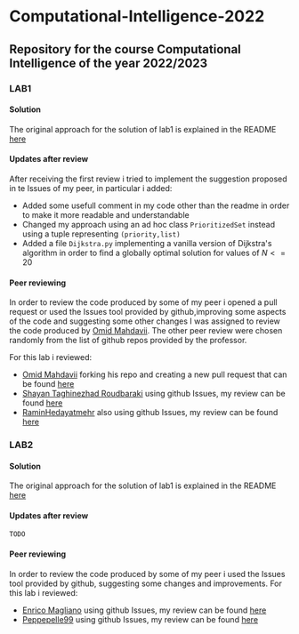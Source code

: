 # Computational-Intelligence-2022
## Repository for the course Computational Intelligence of the year 2022/2023

### LAB1
#### Solution
The original approach for the solution of lab1 is explained in the README [here](https://github.com/lorenzobellino/Computational-Intelligence-2022/blob/main/lab1/README.md)
#### Updates after review
After receiving the first review i tried to implement the suggestion proposed in te Issues of my peer, in particular i added:
- Added some usefull comment in my code other than the readme in order to make it more readable and understandable
- Changed my approach using an ad hoc class ```PrioritizedSet``` instead using a tuple representing ```(priority,list)```
- Added a file ```Dijkstra.py``` implementing a vanilla version of Dijkstra's algorithm in order to find a globally optimal solution for values of $N <= 20$

#### Peer reviewing
In order to review the code produced by some of my peer i opened a pull request or used the Issues tool provided by github,improving some aspects of the code and suggesting some other changes
I was assigned to review the code produced by [Omid Mahdavii](https://github.com/OmidMahdavii/Computational-Intelligence-Course). The other peer review were chosen randomly from the list of github repos provided by the professor.

For this lab i reviewed:
- [Omid Mahdavii](https://github.com/OmidMahdavii/Computational-Intelligence-Course) forking his repo and creating a new pull request that can be found [here](https://github.com/OmidMahdavii/Computational-Intelligence-Course/pull/1)
- [Shayan Taghinezhad Roudbaraki](https://github.com/drustthecoder) using github Issues, my review can be found [here](https://github.com/drustthecoder/CI/issues/3)
- [RaminHedayatmehr](https://github.com/RaminHedayatmehr) also using github Issues, my review can be found [here](https://github.com/RaminHedayatmehr/CI-2022-23/issues/3)


### LAB2
#### Solution
The original approach for the solution of lab1 is explained in the README [here](https://github.com/lorenzobellino/Computational-Intelligence-2022/blob/main/lab2/README.md)
#### Updates after review
```TODO```

#### Peer reviewing
In order to review the code produced by some of my peer i used the Issues tool provided by github, suggesting some changes and improvements.
For this lab i reviewed:
- [Enrico Magliano](https://github.com/EnricoMagliano/computational-intelligence/) using github Issues, my review can be found [here](https://github.com/EnricoMagliano/computational-intelligence/issues/5)
- [Peppepelle99](https://github.com/Peppepelle99/ComputationalIntel2022_303999) using github Issues, my review can be found [here](https://github.com/Peppepelle99/ComputationalIntel2022_303999/issues/3)
